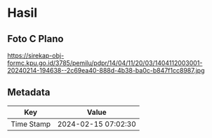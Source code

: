# Hasil

## Foto C Plano

https://sirekap-obj-formc.kpu.go.id/3785/pemilu/pdpr/14/04/11/20/03/1404112003001-20240214-194638--2c69ea40-888d-4b38-ba0c-b847f1cc8987.jpg


## Metadata

| Key        | Value               |
| ---------- | ------------------- |
| Time Stamp | 2024-02-15 07:02:30 |




